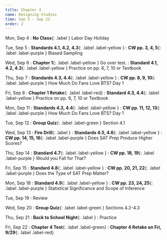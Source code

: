 ```yaml
---
title: Chapter 4
name: Designing Studies
time: Sep 5 - Sep 22
order: 2
---
```



Mon, Sep 4
: **No Class**{: .label }  Labor Day Holiday

Tue, Sep 5
: **Standards 4.1, 4.2, 4.3**{: .label .label-yellow }
: **CW pp. 3, 4, 5**{: .label .label-purple } Biased Sampling

Wed, Sep 6
: **Chapter 1**{: .label .label-yellow } Go over test.
: **Standard 4.1, 4.2, 4.3**{: .label .label-yellow } Practice on pp. 6, 7, 10 or Textbook

Thu, Sep 7
: **Standards 4.3, 4.4**{: .label .label-yellow }
: **CW pp. 8, 9, 10**{: .label .label-purple } How Much Do Fans Love BTS? Day 1

Fri, Sep 8
: **Chapter 1 Retake**{: .label .label-red}
: **Standard 4.3, 4.4**{: .label .label-yellow } Practice on pp. 6, 7, 10 or Textbook

Mon, Sep 11
: **Standards 4.3, 4.4**{: .label .label-yellow }
: **CW pp. 11, 12, 13**{: .label .label-purple } How Much Do Fans Love BTS? Day 1

Tue, Sep 12
: **Group Quiz**{: .label .label-green } Section 4.1

Wed, Sep 13
: **Fire Drill**{: .label }
: **Standards 4.5, 4.6**{: .label .label-yellow }
: **CW pp. 14, 15, 16**{: .label .label-purple } Does SAT Prep Produce Higher Scores?

Thu, Sep 14
: **Standard 4.7**{: .label .label-yellow }
: **CW pp. 18, 19**{: .label .label-purple } Would you Fall for That?

Fri, Sep 15
: **Standard 4.8**{: .label .label-yellow }
: **CW pp. 20, 21, 22**{: .label .label-purple } Does the Type of SAT Prep Matter?

Mon, Sep 18
: **Standard 4.9**{: .label .label-yellow }
: **CW pp. 23, 24, 25**{: .label .label-purple } Statistical Significance and Scope of Inference

Tue, Sep 19
: Review

Wed, Sep 20
: **Group Quiz**{: .label .label-green } Sections 4.2-4.3

Thu, Sep 21
: **Back to School Night**{: .label }
: Practice

Fri, Sep 22
: **Chapter 4 Test**{: .label .label-green}
: **Chapter 4 Retake on Fri, 9/29**{: .label .label-red}

